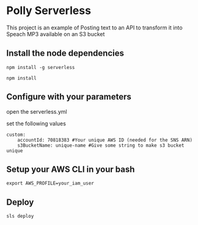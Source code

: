 # Polly Serverless

This project is an example of Posting text to an API to transform it into Speach MP3 available on an S3 bucket

## Install the node dependencies

    npm install -g serverless

    npm install


## Configure with your parameters

open the serverless.yml

set the following values

    custom: 
        accountId: 70818383 #Your unique AWS ID (needed for the SNS ARN)
        s3BucketName: unique-name #Give some string to make s3 bucket unique

## Setup your AWS CLI in your bash

    export AWS_PROFILE=your_iam_user

## Deploy

    sls deploy